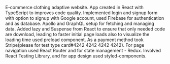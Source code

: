E-commerce clothing adaptive website. App created in React with TypeScript to improves code quality. Implemented login and signup form with option to signup with Google account, used Firebase for authentication and as database. Apollo and GraphQL setup for fetching and managing data. Added lazy and Suspense from React to ensure that only needed code are download, leading to faster initial page loads also to visualize the loading time used preload component. As a payment method took Stripe(please for test type card#4242 4242 4242 4242). For page navigation used React Router and for state management - Redux. Involved React Testing Library, and for app design used styled-components.
